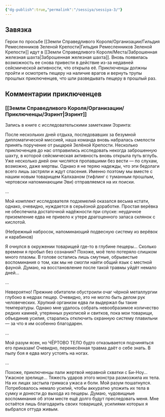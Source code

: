 ```yaml
---
{"dg-publish":true,"permalink":"/sessiya/sessiya-3/"}
---
```


## Завязка
Герои по просьбе [[Земли Справедливого Короля/Организации/Гильдия Ремесленников Зеленой Крепости\|Гильдия Ремесленников Зеленой Крепости]] идут в [[Земли Справедливого Короля/Места/Заброшенная железная шахта\|Заброшенная железная шахта]]. Вновь появилась возможность ее снова привести в действие из-за недавней сейсмической активности, что открыла её. Приключенцы должны пройти и осмотреть пещеру на наличие врагов и вернуть трупы прошлых приключенцев, что шли разведывать пещеру в прошлый раз.

## Комментарии приключенцев

### [[Земли Справедливого Короля/Организации/Приключенцы/Эзринт\|Эзринт]]

Запись в книге с исследовательскими заметками Эзринта:

После нескольких дней отдыха, последовавших за безумной дипломатической миссией, наша команда вновь набралась смелости принять поручение от рыцарей Зелёной Крепости. Несколько приключенцев до нас отправились исследовать некогда заброшенную шахту, в которой сейсмическая активность вновь открыла путь вглубь. Уже несколько дней они числятся пропавшими без вести — по слухам, возможно, даже мертвы. Однако я не теряю надежды, что эти бедолаги всего лишь застряли и ждут спасения. Именно поэтому мы вместе с нашим новым товарищем Калхааном (тифлинг с туманным прошлым, чертовски напоминающим Эви) отправляемся на их поиски.

...

Мой комплект исследователя подземелий оказался весьма кстати, однако, очевидно, нуждается в серьёзной доработке. Простая верёвка не обеспечила достаточной надёжности при спуске: неудачное приземление едва не привело к утере драгоценного запаса склянок с кислотой.

(Небрежный набросок, напоминающий подвесную систему из верёвок и карабинов)

Я очнулся в окружении товарищей где-то в глубине пещеры... Сколько времени я пробыл без сознания? Похоже, моё тело потеряло слишком много плазмы. В голове остались лишь смутные, обрывистые воспоминания о том, как мы не смогли найти общий язык с местной фауной. Думаю, на восстановление после такой травмы уйдёт немало дней...

...

Невероятно! Прежние обитатели обустроили очаг чёрной металлургии глубоко в недрах пещер. Очевидно, это не могло быть делом рук человеческих. Хрупкий организм едва ли выдержал бы такие температуры. Однако мне удалось собрать невообразимое количество редких камней, утерянных рукописей и свитков, пока мои товарищи, объединив усилия, старались отключить охранную систему плавильни — за что я им особенно благодарен.

...

Мой разум ясен, но ЧЁРТОВО ТЕЛО будто отказывается подчиняться его приказам! Очевидно, перенесённая травма даёт о себе знать. В пылу боя я едва могу устоять на ногах.

...

Похоже, приключенцы пали жертвой неравной схватки с Би-Ноу... Ужасное зрелище... Тяжесть ударов этого монстра размозжила их тела. На их лицах застыла гримаса ужаса и боли. Мой разум пошатнулся. Потребовалось немало усилий, чтобы аккуратно уложить их тела в сумку и донести до выхода из пещеры. Думаю, чудовищные воспоминания об этом месте ещё долго будут преследовать меня. Мне остаётся лишь благодарить своих товарищей, усилиями которых я выбрался оттуда живым.